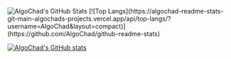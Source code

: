 <img src="https://github-readme-streak-stats.herokuapp.com/?user=AlgoChad&theme=default&hide_border=true" alt="AlgoChad's GitHub Stats" />
[![Top Langs](https://algochad-readme-stats-git-main-algochads-projects.vercel.app/api/top-langs/?username=AlgoChad&layout=compact)](https://github.com/AlgoChad/github-readme-stats)


[![AlgoChad's GitHub stats](https://algochad-readme-stats-git-main-algochads-projects.vercel.app/api?username=AlgoChad&show_icons=true&theme=radical)](https://github.com/AlgoChad/github-readme-stats)

